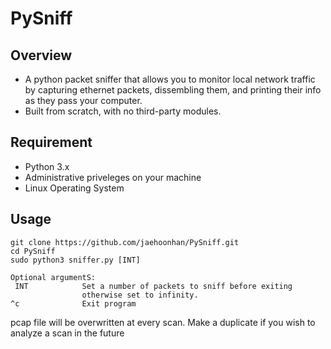 # PySniff

## Overview

- A python packet sniffer that allows you to monitor local network traffic by capturing ethernet packets, dissembling them, and printing their info as they pass your computer.
- Built from scratch, with no third-party modules.

## Requirement
  - Python 3.x
  - Administrative priveleges on your machine
  - Linux Operating System

## Usage

```
git clone https://github.com/jaehoonhan/PySniff.git
cd PySniff
sudo python3 sniffer.py [INT]

Optional argumentS:
 INT            Set a number of packets to sniff before exiting
                otherwise set to infinity.
^c              Exit program
```
pcap file will be overwritten at every scan. Make a duplicate if you wish to analyze a scan in the future